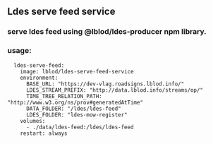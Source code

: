 ## Ldes serve feed service

### serve ldes feed using @lblod/ldes-producer npm library.

### usage:

```
  ldes-serve-feed:
    image: lblod/ldes-serve-feed-service
    environment:
      BASE_URL: "https://dev-vlag.roadsigns.lblod.info/"
      LDES_STREAM_PREFIX: "http://data.lblod.info/streams/op/"
      TIME_TREE_RELATION_PATH: "http://www.w3.org/ns/prov#generatedAtTime"
      DATA_FOLDER: "/ldes/ldes-feed"
      LDES_FOLDER: "ldes-mow-register"
    volumes:
      - ./data/ldes-feed:/ldes/ldes-feed
    restart: always
```
